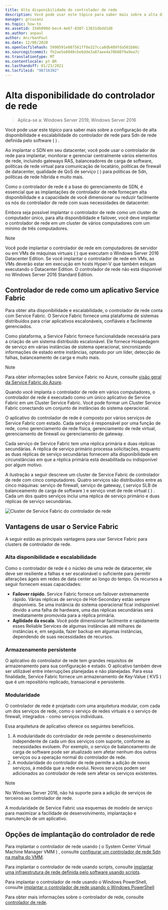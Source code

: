 ```yaml
---
title: Alta disponibilidade do controlador de rede
description: Você pode usar este tópico para saber mais sobre a alta disponibilidade do controlador de rede para SDN (rede definida pelo software) no Windows Server 2019 e 2016.
manager: grcusanz
ms.topic: how-to
ms.assetid: 334b090d-bec4-4e67-8307-13831dbdd1d8
ms.author: anpaul
author: AnirbanPaul
ms.date: 12/08/2020
ms.openlocfilehash: 5990591e087561ff8e327cca8db489fda501b86c
ms.sourcegitcommit: fb2ae5e6040cbe6dde3a87aee4a78b08f9a9ea7c
ms.translationtype: MT
ms.contentlocale: pt-BR
ms.lasthandoff: 01/23/2021
ms.locfileid: "98716392"
---
```

# <a name="network-controller-high-availability"></a>Alta disponibilidade do controlador de rede

>Aplica-se a: Windows Server 2019, Windows Server 2016

Você pode usar este tópico para saber mais sobre a configuração de alta disponibilidade e escalabilidade do controlador de rede para Sdn de rede definida pelo software \( \) .

Ao implantar o SDN em seu datacenter, você pode usar o controlador de rede para implantar, monitorar e gerenciar centralmente vários elementos de rede, incluindo gateways RAS, balanceadores de carga de software, políticas de rede virtual para comunicação de locatário, políticas de firewall de datacenter, qualidade de QoS de serviço \( \) para políticas de Sdn, políticas de rede híbrida e muito mais.

Como o controlador de rede é a base do gerenciamento de SDN, é essencial que as implantações de controlador de rede forneçam alta disponibilidade e a capacidade de você dimensionar ou reduzir facilmente os nós do controlador de rede com suas necessidades de datacenter.

Embora seja possível implantar o controlador de rede como um cluster de computador único, para alta disponibilidade e failover, você deve implantar o controlador de rede em um cluster de vários computadores com um mínimo de três computadores.

>[!NOTE]
>Você pode implantar o controlador de rede em computadores de servidor ou em VMs de máquinas virtuais \( \) que executam o Windows Server 2016 Datacenter Edition. Se você implantar o controlador de rede em VMs, as VMs deverão estar em execução em hosts Hyper-V que também estejam executando o Datacenter Edition. O controlador de rede não está disponível no Windows Server 2016 Standard Edition.

## <a name="network-controller-as-a-service-fabric-application"></a>Controlador de rede como um aplicativo Service Fabric

Para obter alta disponibilidade e escalabilidade, o controlador de rede conta com Service Fabric. O Service Fabric fornece uma plataforma de sistemas distribuídos para criar aplicativos escalonáveis, confiáveis e facilmente gerenciados.

Como plataforma, a Service Fabric fornece funcionalidade necessária para a criação de um sistema distribuído escalonável. Ele fornece Hospedagem de serviço em várias instâncias de sistema operacional, sincronizando informações de estado entre instâncias, optando por um líder, detecção de falhas, balanceamento de carga e muito mais.

>[!NOTE]
>Para obter informações sobre Service Fabric no Azure, consulte [visão geral da Service Fabric do Azure](/azure/service-fabric/service-fabric-overview).

Quando você implanta o controlador de rede em vários computadores, o controlador de rede é executado como um único aplicativo de Service Fabric em um Cluster Service Fabric. Você pode formar um Cluster Service Fabric conectando um conjunto de instâncias do sistema operacional.

O aplicativo do controlador de rede é composto por vários serviços de Service Fabric com estado. Cada serviço é responsável por uma função de rede, como gerenciamento de rede física, gerenciamento de rede virtual, gerenciamento de firewall ou gerenciamento de gateway.

Cada serviço de Service Fabric tem uma réplica primária e duas réplicas secundárias. A réplica de serviço primário processa solicitações, enquanto as duas réplicas de serviço secundárias fornecem alta disponibilidade em circunstâncias em que a réplica primária está desabilitada ou indisponível por algum motivo.

A ilustração a seguir descreve um cluster de Service Fabric de controlador de rede com cinco computadores. Quatro serviços são distribuídos entre as cinco máquinas: serviço de firewall, serviço de gateway, \( serviço SLB de balanceamento de carga de software \) e serviço vnet de rede virtual \( \) .  Cada um dos quatro serviços inclui uma réplica de serviço primário e duas réplicas de serviço secundárias.

![Cluster de Service Fabric do controlador de rede](../../../media/Network-Controller-HA/Network-Controller-HA.jpg)

## <a name="advantages-of-using-service-fabric"></a>Vantagens de usar o Service Fabric

A seguir estão as principais vantagens para usar Service Fabric para clusters de controlador de rede.

### <a name="high-availability-and-scalability"></a>Alta disponibilidade e escalabilidade

Como o controlador de rede é o núcleo de uma rede de datacenter, ele deve ser resiliente a falhas e ser escalonável o suficiente para permitir alterações ágeis em redes de data center ao longo do tempo. Os recursos a seguir fornecem essas capacidades:

- **Failover rápido**. Service Fabric fornece um failover extremamente rápido. Várias réplicas de serviço de Hot-Secondary estão sempre disponíveis. Se uma instância do sistema operacional ficar indisponível devido a uma falha de hardware, uma das réplicas secundárias será imediatamente promovida para a réplica primária.
- **Agilidade da escala**. Você pode dimensionar facilmente e rapidamente esses Reliable Services de algumas instâncias até milhares de instâncias e, em seguida, fazer backup em algumas instâncias, dependendo de suas necessidades de recursos.

### <a name="persistent-storage"></a>Armazenamento persistente

O aplicativo do controlador de rede tem grandes requisitos de armazenamento para sua configuração e estado. O aplicativo também deve ser utilizável entre interrupções planejadas e não planejadas. Para essa finalidade, Service Fabric fornece um armazenamento de Key-Value \( KVS \) que é um repositório replicado, transacional e persistente.

### <a name="modularity"></a>Modularidade

O controlador de rede é projetado com uma arquitetura modular, com cada um dos serviços de rede, como o serviço de redes virtuais e o serviço de firewall, integrados \- como serviços individuais.

Essa arquitetura de aplicativo oferece os seguintes benefícios.

1. A modularidade do controlador de rede permite o desenvolvimento independente de cada um dos serviços com suporte, conforme as necessidades evoluem. Por exemplo, o serviço de balanceamento de carga de software pode ser atualizado sem afetar nenhum dos outros serviços ou a operação normal do controlador de rede.
2. A modularidade do controlador de rede permite a adição de novos serviços, à medida que a rede evolui. Novos serviços podem ser adicionados ao controlador de rede sem afetar os serviços existentes.

>[!NOTE]
>No Windows Server 2016, não há suporte para a adição de serviços de terceiros ao controlador de rede.

A modularidade de Service Fabric usa esquemas de modelo de serviço para maximizar a facilidade de desenvolvimento, implantação e manutenção de um aplicativo.

## <a name="network-controller-deployment-options"></a>Opções de implantação do controlador de rede

Para implantar o controlador de rede usando \( o System Center Virtual Machine Manager VMM \) , consulte [configurar um controlador de rede Sdn na malha do VMM](/system-center/vmm/sdn-controller).

Para implantar o controlador de rede usando scripts, consulte [implantar uma infraestrutura de rede definida pelo software usando scripts](../../deploy/Deploy-a-Software-Defined-Network-infrastructure-using-scripts.md).

Para implantar o controlador de rede usando o Windows PowerShell, consulte [implantar o controlador de rede usando o Windows PowerShell](../../deploy/Deploy-Network-Controller-using-Windows-PowerShell.md)

Para obter mais informações sobre o controlador de rede, consulte [controlador de rede](Network-Controller.md).
